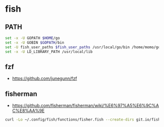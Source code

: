 # fish

## PATH

```bash
set -x -U GOPATH $HOME/go
set -x -U GOBIN $GOPATH/bin
set -U fish_user_paths $fish_user_paths /usr/local/go/bin /home/momo/go/bin
set -x -U LD_LIBRARY_PATH /usr/local/lib
```

## fzf

- <https://github.com/junegunn/fzf>

## fisherman

- <https://github.com/fisherman/fisherman/wiki/%E6%97%A5%E6%9C%AC%E8%AA%9E>

```bash
curl -Lo ~/.config/fish/functions/fisher.fish --create-dirs git.io/fisherman
```
